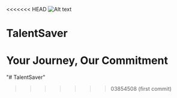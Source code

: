 <<<<<<< HEAD
<img src="logo finalized.png" alt="Alt text" title="Optional title">
# TalentSaver 

Your Journey, Our Commitment
=======
"# TalentSaver" 
>>>>>>> 03854508 (first commit)
